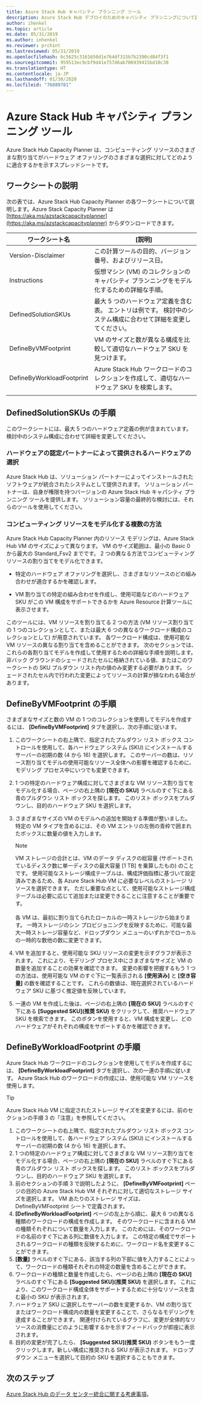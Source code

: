 ```yaml
---
title: Azure Stack Hub キャパシティ プランニング ツール
description: Azure Stack Hub デプロイのためのキャパシティ プランニングについて説明します。
author: ihenkel
ms.topic: article
ms.date: 05/31/2019
ms.author: inhenkel
ms.reviewer: prchint
ms.lastreviewed: 05/31/2019
ms.openlocfilehash: 6c5625c3161650d1e764df315b7b2390cd84f3f1
ms.sourcegitcommit: 959513ec9cbf9d41e757d6ab706939415bd10c38
ms.translationtype: HT
ms.contentlocale: ja-JP
ms.lasthandoff: 01/30/2020
ms.locfileid: "76889781"
---
```

# <a name="azure-stack-hub-capacity-planner"></a>Azure Stack Hub キャパシティ プランニング ツール

Azure Stack Hub Capacity Planner は、コンピューティング リソースのさまざまな割り当てがハードウェア オファリングのさまざまな選択に対してどのように適合するかを示すスプレッドシートです。 

## <a name="worksheet-descriptions"></a>ワークシートの説明
次の表では、Azure Stack Hub Capacity Planner の各ワークシートについて説明します。Azure Stack Capacity Planner は [https://aka.ms/azstackcapacityplanner](https://aka.ms/azstackcapacityplanner) からダウンロードできます。 

|ワークシート名|[説明]|
|-----|-----|
|Version-Disclaimer|この計算ツールの目的、バージョン番号、およびリリース日。|
|Instructions|仮想マシン (VM) のコレクションのキャパシティ プランニングをモデル化するための詳細な手順。|
|DefinedSolutionSKUs|最大 5 つのハードウェア定義を含む表。 エントリは例です。 検討中のシステム構成に合わせて詳細を変更してください。|
|DefineByVMFootprint|VM のサイズと数が異なる構成を比較して適切なハードウェア SKU を見つけます。|
|DefineByWorkloadFootprint|Azure Stack Hub ワークロードのコレクションを作成して、適切なハードウェア SKU を検索します。|
|  |  |

## <a name="definedsolutionskus-instructions"></a>DefinedSolutionSKUs の手順
このワークシートには、最大 5 つのハードウェア定義の例が含まれています。 検討中のシステム構成に合わせて詳細を変更してください。

### <a name="hardware-selections-provided-by-authorized-hardware-partners"></a>ハードウェアの認定パートナーによって提供されるハードウェアの選択
Azure Stack Hub は、ソリューション パートナーによってインストールされたソフトウェアが統合されたシステムとして提供されます。 ソリューション パートナーは、自身が権限を持つバージョンの Azure Stack Hub キャパシティ プランニング ツールを提供します。 ソリューション容量の最終的な検討には、それらのツールを使用してください。

### <a name="multiple-ways-to-model-computing-resources"></a>コンピューティング リソースをモデル化する複数の方法
Azure Stack Hub Capacity Planner 内のリソース モデリングは、Azure Stack Hub VM のサイズによって異なります。 VM のサイズ範囲は、最小の Basic 0 から最大の Standard_Fsv2 までです。 2 つの異なる方法でコンピューティング リソースの割り当てをモデル化できます。

- 特定のハードウェア オファリングを選択し、さまざまなリソースのどの組み合わせが適合するかを確認します。 

- VM 割り当ての特定の組み合わせを作成し、使用可能などのハードウェア SKU がこの VM 構成をサポートできるかを Azure Resource 計算ツールに表示させます。

このツールには、VM リソースを割り当てる 2 つの方法 (VM リソース割り当ての 1 つのコレクションとして、または最大 6 つの異なるワークロード構成のコレクションとして) が用意されています。 各ワークロード構成は、使用可能な VM リソースの異なる割り当てを含めることができます。 次のセクションでは、これらの各割り当てモデルを作成して使用するための詳細な手順を説明します。 非バック グラウンドのシェードされたセルに格納されている値、またはこのワークシートの SKU プルダウン リスト内の値のみ変更する必要があります。 シェードされたセル内で行われた変更によってリソースの計算が損なわれる場合があります。


## <a name="definebyvmfootprint-instructions"></a>DefineByVMFootprint の手順
さまざまなサイズと数の VM の 1 つのコレクションを使用してモデルを作成するには、 **[DefineByVMFootprint]** タブを選択し、次の手順に従います。

1. このワークシートの右上隅で、指定されたプルダウン リスト ボックス コントロールを使用して、各ハードウェア システム (SKU) にインストールするサーバーの初期の数 (4 から 16) を選択します。 このサーバーの数は、リソース割り当てモデルの使用可能なリソース全体への影響を確認するために、モデリング プロセス中にいつでも変更できます。
2. 1 つの特定のハードウェア構成に対してさまざまな VM リソース割り当てをモデル化する場合、ページの右上隅の **[現在の SKU]** ラベルのすぐ下にある青のプルダウン リスト ボックスを探します。 このリスト ボックスをプルダウンし、目的のハードウェア SKU を選択します。
3. さまざまなサイズの VM のモデルへの追加を開始する準備が整いました。 特定の VM タイプを含めるには、その VM エントリの左側の青枠で囲まれたボックスに数量の値を入力します。

   > [!NOTE]
   > VM ストレージの合計とは、VM のデータ ディスクの総容量 (サポートされているディスク数に単一ディスクの最大容量 [1 TB] を乗算したもの) のことです。 使用可能なストレージ構成テーブルは、構成評価指標に基づいて設定済みであるため、各 Azure Stack Hub VM に必要なレベルのストレージ リソースを選択できます。 ただし重要な点として、使用可能なストレージ構成テーブルは必要に応じて追加または変更できることに注意することが重要です。<br><br>各 VM は、最初に割り当てられたローカルの一時ストレージから始まります。 一時ストレージのシン プロビジョニングを反映するために、可能な最大一時ストレージ容量など、ドロップダウン メニューのいずれかでローカルの一時的な数他の数に変更できます。

4. VM を追加すると、使用可能な SKU リソースの変更を示すグラフが表示されます。 これにより、モデリング プロセス中にさまざまなサイズと VM の数量を追加することの効果を確認できます。 変更の影響を把握するもう 1 つの方法は、使用可能な VM のすぐ下に一覧表示される **[使用済み]** と **[空き容量]** の数を確認することです。 これらの数値は、現在選択されているハードウェア SKU に基づく推定値を反映しています。
5. 一連の VM を作成した後は、ページの右上隅の **[現在の SKU]** ラベルのすぐ下にある **[Suggested SKU]\(推奨 SKU\)** をクリックして、推奨ハードウェア SKU を検索できます。 このボタンを使用すると、VM 構成を変更し、どのハードウェアがそれぞれの構成をサポートするかを確認できます。


## <a name="definebyworkloadfootprint-instructions"></a>DefineByWorkloadFootprint の手順
Azure Stack Hub ワークロードのコレクションを使用してモデルを作成するには、 **[DefineByWorkloadFootprint]** タブを選択し、次の一連の手順に従います。 Azure Stack Hub のワークロードの作成には、使用可能な VM リソースを使用します。   

> [!TIP]
> Azure Stack Hub VM に指定されたストレージ サイズを変更するには、前のセクションの手順 3 の「注意」を参照してください。

1. このワークシートの右上隅で、指定されたプルダウン リスト ボックス コントロールを使用して、各ハードウェア システム (SKU) にインストールするサーバーの初期の数 (4 から 16) を選択します。
2. 1 つの特定のハードウェア構成に対してさまざまな VM リソース割り当てをモデル化する場合、ページの右上隅の **[現在の SKU]** ラベルのすぐ下にある青のプルダウン リスト ボックスを探します。 このリスト ボックスをプルダウンし、目的のハードウェア SKU を選択します。
3. 前のセクションの手順 3 で説明したように、 **[DefineByVMFootprint]** ページの目的の Azure Stack Hub VM それぞれに対して適切なストレージ サイズを選択します。 VM あたりのストレージ サイズは、DefineByVMFootprint シートで定義されます。
4. **[DefineByWorkloadFootprint]** ページの左上から順に、最大 6 つの異なる種類のワークロードの構成を作成します。 そのワークロードに含まれる VM の種類それぞれについて数量を入力します。 このためには、そのワークロードの名前のすぐ下にある列に数値を入力します。 この特定の構成でサポートされるワークロードの種類を反映するために、ワークロード名を変更することができます。
5. **[数量]** ラベルのすぐ下にある、該当する列の下部に値を入力することによって、ワークロードの種類それぞれの特定の数量を含めることができます。
6. ワークロードの種類と数量を作成したら、ページの右上隅の **[現在の SKU]** ラベルのすぐ下にある **[Suggested SKU]\(推奨 SKU\)** を選択します。 これにより、このワークロード構成全体をサポートするために十分なリソースを含む最小の SKU が表示されます。
7. ハードウェア SKU に選択したサーバーの数を変更するか、VM の割り当てまたはワークロード構成内の数量を変更することで、さらなるモデリングを達成することができます。 関連付けられているグラフに、変更が全体的なリソースの消費量にどのように影響するかを示すフィードバックが即座に表示されます。
8. 目的の変更が完了したら、 **[Suggested SKU]\(推奨 SKU\)** ボタンをもう一度クリックします。新しい構成に推奨される SKU が表示されます。 ドロップダウン メニューを選択して目的の SKU を選択することもできます。

## <a name="next-steps"></a>次のステップ
[Azure Stack Hub のデータ センター統合に関する考慮事項](azure-stack-datacenter-integration.md)。
